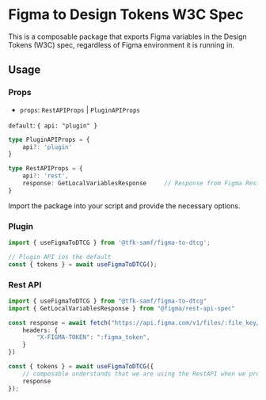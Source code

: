 # Figma to Design Tokens W3C Spec

This is a composable package that exports Figma variables in the Design Tokens (W3C) spec, regardless of Figma environment it is running in.  

## Usage

### Props

- `props`: `RestAPIProps` | `PluginAPIProps`

`default`: `{ api: "plugin" }`

```ts
type PluginAPIProps = {
    api?: 'plugin'
}

type RestAPIProps = {
    api?: 'rest',
    response: GetLocalVariablesResponse     // Response from Figma Rest API
}
```

Import the package into your script and provide the necessary options.

### Plugin

```ts
import { useFigmaToDTCG } from '@tfk-samf/figma-to-dtcg';

// Plugin API ios the default
const { tokens } = await useFigmaToDTCG();
```

### Rest API

```ts
import { useFigmaToDTCG } from "@tfk-samf/figma-to-dtcg"
import { GetLocalVariablesResponse } from "@figma/rest-api-spec"

const response = await fetch("https://api.figma.com/v1/files/:file_key/variables/local", {
    headers: {
        "X-FIGMA-TOKEN": ":figma_token",
    }
})

const { tokens } = await useFigmaToDTCG({
    // composable understands that we are using the RestAPI when we provide a response
    response
});
```



